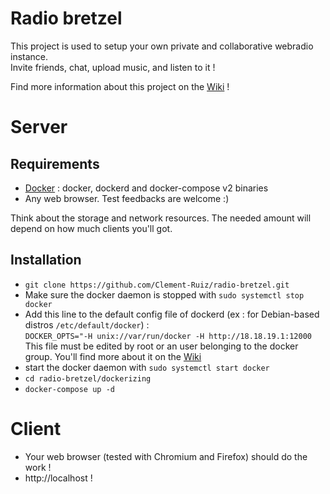 # Radio bretzel

This project is used to setup your own private and collaborative webradio instance.  
Invite friends, chat, upload music, and listen to it !

Find more information about this project on the [Wiki](https://github.com/Clement-Ruiz/radio-bretzel/wiki) !

# Server
## Requirements
* [Docker](https://www.docker.com/ "Docker Official Website") : docker, dockerd and docker-compose v2 binaries
* Any web browser. Test feedbacks are welcome :)

Think about the storage and network resources. The needed amount will depend on how much clients you'll got.

## Installation

* `git clone https://github.com/Clement-Ruiz/radio-bretzel.git`
* Make sure the docker daemon is stopped with `sudo systemctl stop docker`
* Add this line to the default config file of dockerd (ex : for Debian-based distros `/etc/default/docker`) : </br>
`DOCKER_OPTS="-H unix://var/run/docker -H http://18.18.19.1:12000`</br>
This file must be edited by root or an user belonging to the docker group.
You'll find more about it on the [Wiki](https://github.com/Clement-Ruiz/radio-bretzel/wiki/How-does-it-work-%3F---into-the-deeps#docker)
* start the docker daemon with `sudo systemctl start docker`
* `cd radio-bretzel/dockerizing`
* `docker-compose up -d`

# Client

* Your web browser (tested with Chromium and Firefox) should do the work !
* http://localhost !

